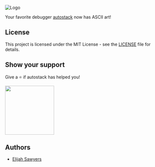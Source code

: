 ![Logo](https://raw.githubusercontent.com/autostack-team/autostack-ascii-art/master/ascii-art)

Your favorite debugger [autostack](https://github.com/autostack-team/autostack/) now has ASCII art!

## License

This project is licensed under the MIT License - see the [LICENSE](LICENSE) file for details.

## Show your support

Give a ⭐️ if autostack has helped you!

<a href="https://www.patreon.com/autostack">
  <img src="https://c5.patreon.com/external/logo/become_a_patron_button@2x.png" width="160">
</a>

## Authors
* [Elijah Sawyers](https://github.com/elijahsawyers)
